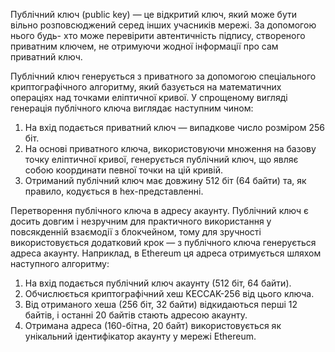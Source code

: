 Публічний ключ (public key) — це відкритий ключ, який може бути вільно
розповсюджений серед інших учасників мережі. За допомогою нього будь-
хто може перевірити автентичність підпису, створеного приватним ключем,
не отримуючи жодної інформації про сам приватний ключ.

Публічний ключ
генерується з приватного за допомогою спеціального криптографічного алгоритму,
який базується на математичних операціях над точками еліптичної кривої. У спрощеному
вигляді генерація публічного ключа виглядає наступним чином:
1. На вхід подається приватний ключ — випадкове число розміром 256 біт.
2. На основі приватного ключа, використовуючи множення на базову точку
еліптичної кривої, генерується публічний ключ, що являє собою координати
певної точки на цій кривій.
3. Отриманий публічний ключ має довжину 512 біт (64 байти) та, як правило,
кодується в hex-представленні.

Перетворення публічного ключа в адресу акаунту. Публічний ключ є
досить довгим і незручним для практичного використання у повсякденній взаємодії
з блокчейном, тому для зручності використовується додатковий крок — з
публічного ключа генерується адреса акаунту. Наприклад, в Ethereum ця адреса
отримується шляхом наступного алгоритму:
1. На вхід подається публічний ключ акаунту (512 біт, 64 байти).
2. Обчислюється криптографічний хеш KECCAK-256 від цього ключа.
3. Від отриманого хеша (256 біт, 32 байти) відкидаються перші 12 байтів, і
останні 20 байтів стають адресою акаунту.
4. Отримана адреса (160-бітна, 20 байт) використовується як унікальний
ідентифікатор акаунту у мережі Ethereum.
